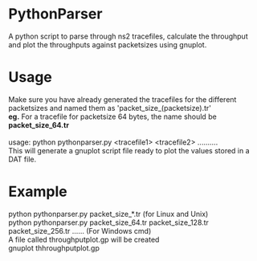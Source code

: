 # PythonParser
A python script to parse through ns2 tracefiles, calculate the throughput and plot the throughputs against packetsizes using gnuplot.
# Usage
Make sure you have already generated the tracefiles for the different packetsizes and named them as \'packet_size_(packetsize).tr\'<br>
<b>eg.</b> For a tracefile for packetsize 64 bytes, the name should be <b>packet_size_64.tr</b><br><br>
usage: python pythonparser.py \<tracefile1\> \<tracefile2\> ..........
<br>
This will generate a gnuplot script file ready to plot the values stored in a DAT file.

# Example
python pythonparser.py packet_size_*.tr (for Linux and Unix)<br>
python pythonparser.py packet_size_64.tr packet_size_128.tr packet_size_256.tr ...... (For Windows cmd)<br>
A file called throughputplot.gp will be created<br>
gnuplot thhroughputplot.gp

